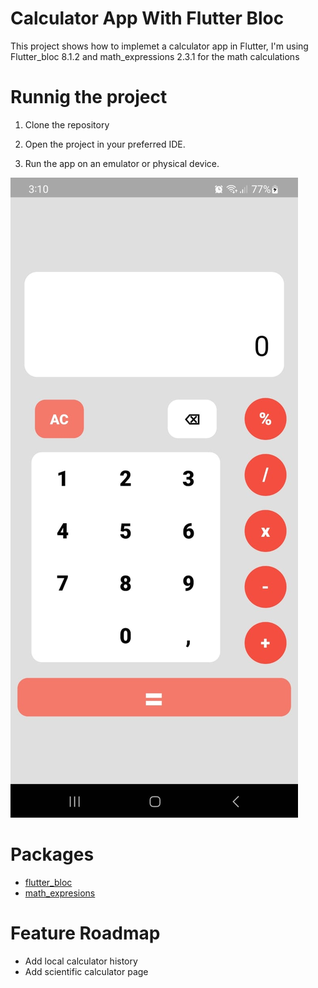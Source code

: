 # Calculator App With Flutter Bloc

This project shows how to implemet a calculator app in Flutter, I'm using Flutter_bloc 8.1.2 and math_expressions 2.3.1 for the math calculations

# Runnig the project

1. Clone the repository

2. Open the project in your preferred IDE.

3. Run the app on an emulator or physical device.

<p float="left">
<img src="web/icons/image_1.jpeg" with="35%" height="10%">
<!-- <img src="web/icons/image_2.jpeg" with="35%" height="10%">
<img src="web/icons/image_3.jpeg" with="35%" height="10%"> -->

# Packages
- [flutter_bloc](https://pub.dev/packages/flutter_bloc)
- [math_expresions](https://pub.dev/packages/math_expressions)

# Feature Roadmap
- Add local calculator history 
- Add scientific calculator page
